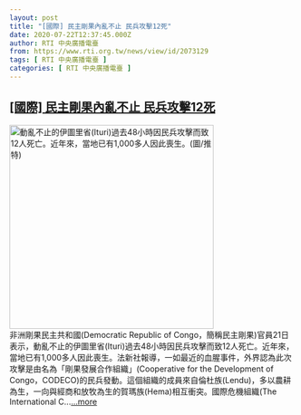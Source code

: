 ```yaml
---
layout: post
title: "[國際] 民主剛果內亂不止 民兵攻擊12死"
date: 2020-07-22T12:37:45.000Z
author: RTI 中央廣播電臺
from: https://www.rti.org.tw/news/view/id/2073129
tags: [ RTI 中央廣播電臺 ]
categories: [ RTI 中央廣播電臺 ]
---
```

<!--1595421465000-->
[[國際] 民主剛果內亂不止 民兵攻擊12死](https://www.rti.org.tw/news/view/id/2073129)
------

<div>
<img src="https://static.rti.org.tw/assets/thumbnails/2020/07/22/abeaae9ed85c101cae06b32d144a0752.jpg" width="360" alt="動亂不止的伊圖里省(Ituri)過去48小時因民兵攻擊而致12人死亡。近年來，當地已有1,000多人因此喪生。(圖/推特)" title="動亂不止的伊圖里省(Ituri)過去48小時因民兵攻擊而致12人死亡。近年來，當地已有1,000多人因此喪生。(圖/推特)"><br>非洲剛果民主共和國(Democratic Republic of Congo，簡稱民主剛果)官員21日表示，動亂不止的伊圖里省(Ituri)過去48小時因民兵攻擊而致12人死亡。近年來，當地已有1,000多人因此喪生。法新社報導，一如最近的血腥事件，外界認為此次攻擊是由名為「剛果發展合作組織」(Cooperative for the Development of Congo，CODECO)的民兵發動。這個組織的成員來自倫杜族(Lendu)，多以農耕為生，一向與經商和放牧為生的賀瑪族(Hema)相互衝突。國際危機組織(The International C...<a target="_blank" href="https://www.rti.org.tw/news/view/id/2073129">...more</a>
</div>
